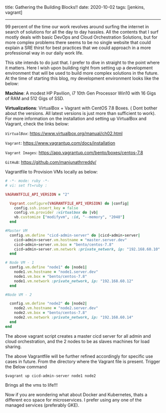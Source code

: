 title: Gathering the Building Blocks!!
date: 2020-10-02
tags: [jenkins, vagrant]

---
99 percent of the time our work revolves around surfing the internet in search of solutions for all the day to day hassles. All the contents that I surf mostly deals with basic DevOps and Cloud Orchestration Solutions,  but for more complex problems there seems to be no single website that could explain a SRE thirst for best practices that we could approach in a more professional way in our daily work life.

This site intends to do just that. I prefer to dive in straight to the point where it matters. Here I wish upon building right from setting up a development environment that will be used to build more complex solutions in the future.   At the time of starting this blog, my development environment looks like the below:



**Machine**: A modest HP Pavilion, i7 10th Gen Processor  Win10 with 16 Gigs of RAM and 512 Gigs of SSD.

**Virtualizations**: VirtualBox + Vagrant with CentOS 7.8 Boxes. ( Dont bother about the versions. All latest versions is just more than sufficient to work). For more information on the installation and setting up  VirtualBox and Vagrant, check the links below:

*`VirtualBox`*: https://www.virtualbox.org/manual/ch02.html

`Vagrant`: https://www.vagrantup.com/docs/installation

`Vagrant Images`: https://app.vagrantup.com/bento/boxes/centos-7.8

`GitHuB`: https://github.com/manjunathrreddy/

Vagrantfile to Provision VMs locally as below:

```ruby
# -*- mode: ruby -*-
# vi: set ft=ruby :

VAGRANTFILE_API_VERSION = "2"

  Vagrant.configure(VAGRANTFILE_API_VERSION) do |config|
    config.ssh.insert_key = false
    config.vm.provider :virtualbox do |vb|
    vb.customize ["modifyvm", :id, "--memory", "2048"]
  end

#Master VM
  config.vm.define "cicd-admin-server" do |cicd-admin-server|
    cicd-admin-server.vm.hostname = "master.server.dev"
    cicd-admin-server.vm.box = "bento/centos-7.8"
    cicd-admin-server.vm.network :private_network, ip: "192.168.60.10"
  end

# Node VM - 1
  config.vm.define "node1" do |node1|
    node1.vm.hostname = "node1.server.dev"
    node1.vm.box = "bento/centos-7.8"
    node1.vm.network :private_network, ip: "192.168.60.12"
  end

#Node VM - 2

  config.vm.define "node2" do |node2|
    node2.vm.hostname = "node2.server.dev"
    node2.vm.box = "bento/centos-7.8"
    node2.vm.network :private_network, ip: "192.168.60.14"
  end
end
```

The above vagrant script creates a master cicd server for all admin and cloud orchestration, and the 2 nodes to be as slaves machines for load sharing.

The above Vagrantfile will be further refined accordingly for specific use cases in future. From the directory where the Vagrant file is present. Trigger the Below command

`$vagrant up cicd-admin-server node1 node2`

Brings all the vms to life!!!

Now if you are wondering what about Docker and Kubernetes, thats a different eco space for microservices. I prefer using any one of the managed services (preferably GKE).